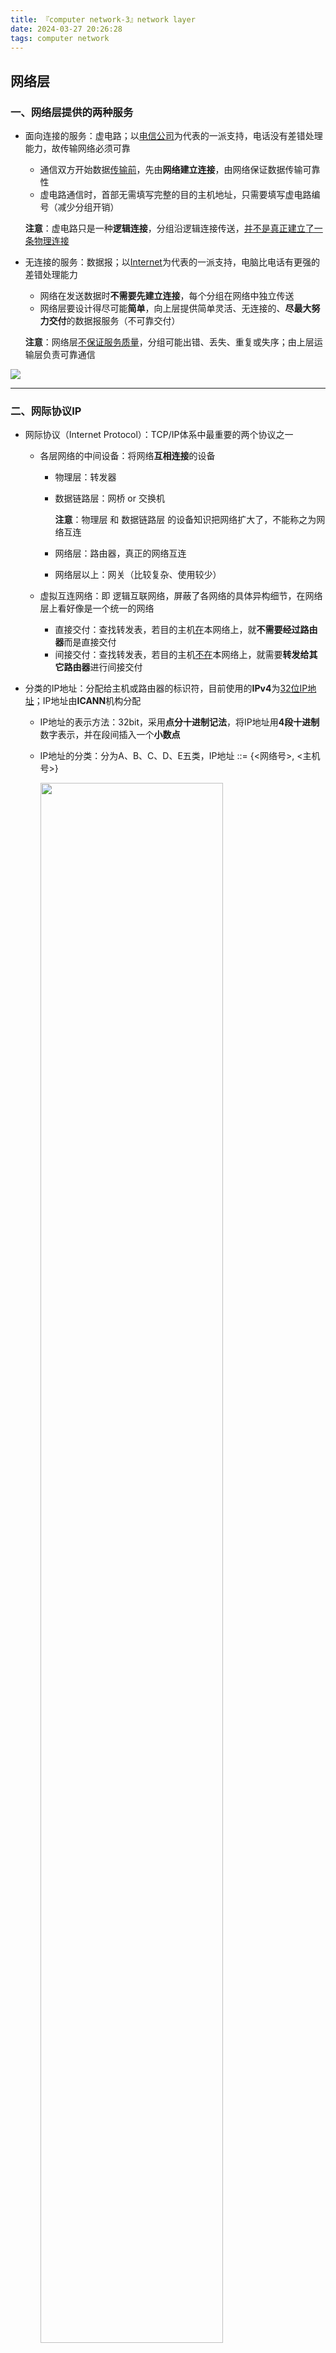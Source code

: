```yaml
---
title: 『computer network-3』network layer
date: 2024-03-27 20:26:28
tags: computer network
---
```


## 网络层

### 一、网络层提供的两种服务

- 面向连接的服务：虚电路；以<u>电信公司</u>为代表的一派支持，电话没有差错处理能力，故传输网络必须可靠

  - 通信双方开始数据<u>传输前</u>，先由**网络建立连接**，由网络保证数据传输可靠性
  - 虚电路通信时，首部无需填写完整的目的主机地址，只需要填写虚电路编号（减少分组开销）

  **注意**：虚电路只是一种**逻辑连接**，分组沿逻辑连接传送，<u>并不是真正建立了一条物理连接</u>

- 无连接的服务：数据报；以<u>Internet</u>为代表的一派支持，电脑比电话有更强的差错处理能力

  - 网络在发送数据时**不需要先建立连接**，每个分组在网络中独立传送
  - 网络层要设计得尽可能**简单**，向上层提供简单灵活、无连接的、**尽最大努力交付**的数据报服务（不可靠交付）

  **注意**：网络层<u>不保证服务质量</u>，分组可能出错、丢失、重复或失序；由上层运输层负责可靠通信

<img src="对比表格.png">

---

### 二、网际协议IP

- 网际协议（Internet Protocol）：TCP/IP体系中最重要的两个协议之一

  - 各层网络的中间设备：将网络**互相连接**的设备

    - 物理层：转发器

    - 数据链路层：网桥 or 交换机

      **注意**：物理层 和 数据链路层 的设备知识把网络扩大了，不能称之为网络互连

    - 网络层：路由器，真正的网络互连

    - 网络层以上：网关（比较复杂、使用较少）

  - 虚拟互连网络：即 逻辑互联网络，屏蔽了各网络的具体异构细节，在网络层上看好像是一个统一的网络

    - 直接交付：查找转发表，若目的主机<u>在</u>本网络上，就**不需要经过路由器**而是直接交付
    - 间接交付：查找转发表，若目的主机<u>不在</u>本网络上，就需要**转发给其它路由器**进行间接交付

- 分类的IP地址：分配给主机或路由器的标识符，目前使用的**IPv4**为<u>32位IP地址</u>；IP地址由**ICANN**机构分配

  - IP地址的表示方法：32bit，采用**点分十进制记法**，将IP地址用**4段十进制**数字表示，并在段间插入一个**小数点**

  - IP地址的分类：分为A、B、C、D、E五类，IP地址 ::= \{\<网络号\>, \<主机号\>\}

    <img src="IP地址.png" width=80%>

  - 各地址的范围：看点分十进制的**最高字节**

    - A类地址：最高字节 $\le$ 127
    - B类地址：128 $\le$ 最高字节 $\le$ 191
    - C类地址：192 $\le$ 最高字节 $\le$ 223
    - D类地址：224 $\le$ 最高字节 $\le$ 239
    - E类地址：240 $\le$ 最高字节 $\le$ 255

- 特殊IP地址：这些IP地址不会被指派，仅用于特定情况

  <img src="特殊地址.png" width=80%>

  - \{0, 0\}：本网络上的本主机；能作为源地址，不能作为目的地址
  - \{0, X\}：本网络上主机号为 X 的主机；能作为源地址，不能作为目的地址
  - {全1, 全1}：本网络上进行广播的地址（路由器不转发）；不能作为源地址，能作为目的地址
  - \{Y, 全1\}：对网络号为 Y 的网络上的所有主机进行广播；不能作为源地址，能作为目的地址
  - \{127, 非全0且非全1\}：用于本机软件回环测试；能作为源地址，能作为目的地址

- IP地址的特点：

  - 分等级的地址结构：
    - 网络前缀是第一级地址（由管理机构分配），主机号是第二级地址（由单位自行分配，**便于管理**）
    - 转发时仅考虑网络前缀，无需考虑目的主机号 $\Rightarrow$ 减少转发表所占**存储空间**，缩短查找转发表的**时间**

  - 多归属主机：由于路由器至少连接到两个网络上，故一个路由器至少有两个不同的IP地址
  - 用转发器（物理层）或交换机（链路层）连接的网络仍属于一个网络；拥有<u>不同网络前缀的**局域网**</u>必须使用**路由器**进行互联
  - 同一个局域网上的主机 or 路由器使用的网络前缀（网络号）必须相同；<u>局域网地址的**主机号部分为全0**</u>
  - 匿名网络：点对点链路（"/31"，即只有两个IP地址）构成的网络不分配IP地址（节省IP地址资源）

  ---

- IP地址与硬件地址(MAC地址)：

  - IP地址：网络层 及 以上各层使用的地址，是一种**逻辑地址**；设置在**IP数据报首部**
  - 物理地址：<u>数据链路层</u> 以及 <u>物理层</u>使用的地址；设置在**MAC帧首部**

  <img src="IP地址与MAC地址.png">

- ARP与RARP协议：分别实现**同一局域网内** IP地址 $\rightarrow$ MAC地址 **与** MAC地址 $\rightarrow$ IP地址 的**转换**

  - ARP高速缓存：存放<u>**本局域网**</u>内各主机或路由器的**IP地址到MAC地址的<u>转换项</u>**

  - ARP(发送)请求分组：发送方IP地址 + 发送方MAC地址 + 接收方IP地址

  - ARP(接收)响应分组：接收方IP地址 + <u>**接收方MAC地址**</u>

    **注意**：ARP发送请求是局域网内**广播**发送，ARP响应请求是局域网内**单播**发送(只返回给发送方)

    ---

  - 主机A想给<u>本局域网</u>上的主机B发送IP包：

    1. 在主机A的ARP cache中查找主机B的IP地址项
    2. 若存在主机B的IP地址项，将**对应的硬件地址**写入MAC帧，通过局域网发送
    3. 若不存在，在局域网内广播ARP请求；当主机B收到ARP请求时，向主机A返回ARP应答（告知B的物理地址）

    **注意**：ARP解决**同一局域网内**IP地址和硬件地址的映射问题；若目的主机<u>不在本局域网内，IP包需经路由器转发</u>

  - 运行ARP协议：主要分为以下四种情况：

    - $\text{H}_1$发送数据至**同一网络**的$\text{H}_2$：$\text{H}_1$广播($\text{N}_1$)ARP请求分组，获得$\text{H}_2$的MAC地址
    - $\text{H}_1$发送数据至**不同网络**的$\text{H}_3$：$\text{H}_1$广播($\text{N}_1$)ARP请求分组，获得连接两个网络的$\text{R}_1$的MAC地址（剩余工作由$\text{R}_1$完成）
    - $\text{R}_1$发送数据至**邻接网络**的$\text{H}_3$：$\text{R}_1$广播($\text{N}_2$)ARP请求分组，获得$\text{H}_2$的MAC地址
    - $\text{R}_1$发送数据至**非邻接网络**的$\text{H}_4$：$\text{R}_1$广播($\text{N}_2$)ARP请求分组，获得连接$\text{N}_2$的$\text{R}_2$的MAC地址（剩余工作由$\text{R}_2$完成）

    <img src="ARP.png">

    **注意**：ARP cache中的每个映射项目都有**生存时间**，超过生存时间的项目会被删除

- IP数据报的格式：首部 + 数据

  <img src="IP数据报首部.png" width=80%>

  - 首部固定部分：

    - 版本：占4bit，目前IP协议版本是IPv4；通信双方使用协议IP版本必须一致

    - 首部长度：占4bit，单位为一个word(32bit) $\Rightarrow$ 首部长度最长可达60Byte（15 $\times$ 32 / 8 Byte）

    - 区分服务：占1byte，表示服务类型，一般被忽略

    - 总长度：占2byte，表示首部 + 数据部分总长度，单位为一个Byte $\Rightarrow$ 总长度最大可达65535Byte

    - 标识：占2btye；当数据报长度 > MTU时要分片传输，各数据报片具有**相同的标识**，便于各**分片重装**为原来的数据报

    - 标志：占3bit，其最低位为MF、中间一位为DF，最高位无意义
      MF=1表示该分片后面"还有分片"，MF=0表示是最后一个分片
      DF=1表示“不能分片”，DF=0表示允许分片7

    - 片偏移：占13bit，表示该分片相对于<u>原分组中数据字段起点</u>的**偏移**，单位为8Byte

    - 生存时间：占8bit，表示跳数限制；每次转发时就将TTL减一，**减小至0就丢弃**（防止无法交付的数据报浪费网络资源）

    - 协议：占8bit，表示该数据报携带的数据使用何种协议，如ICMP、IP、TCP、UDP、IGMP等

    - 首部校验和：占16bit，<u>只检验数据报**首部**</u>，不包括数据部分；最终结果（取反后）为<u>**全0**则可以保留</u>

      - 反码求和：将n个长度为16bit的字按行排列，写出每列"1"的个数

        1. 拆分数字：将各列数字拆分成 **1** + (若干2的幂次之和) or **0** + (若干2的幂次之和)

      2. 进位：将拆分得到的若干2的幂次<u>**按2进制权重**向前**累加**</u>到对应的列上，原列只保留1 or 0
        3. 循环迭代：若最高位拆分得到的数仍 > 1，**继续拆分**之，并将拆分得到的数**回添到末位**上；<u>直至各列位置均 = 0 or 1</u>

        **注意**：也可用16进制计算，各列求和后**拆分**得到<u>16的倍数 + <16的数</u>，**进位 + 循环迭代**直至各列位置均 < 16 (0\~9A\~F)

      <img src="IP校验和.png" width=70%>

    - 源地址、目的地址：各占32bit，分别表示**发送**IP数据报的主机IP地址 和 **接收**IP数据报的主机IP地址

  - 首部可变部分：选项字段，**长度可变**，用来支持排错、测量以及安全等措施；<u>实际很少被使用</u>

---

### 三、划分子网和构造超网

- 划分子网的目的：<u>分类IP地址</u>无法适应Internet快速发展的需要（主机数量庞大 + 访问子网需求）

- 三级IP地址 与 子网掩码：

  - 三级IP地址：net-id + **subnet-id** + host-id
  - 子网掩码：net-id 和 subnet-id 部分全1，host-id 部分全0

  <img src="子网掩码.png">

  - 子网地址 = 主机IP地址 **&** 子网掩码

- 使用掩码的分组转发过程：路由表项 = 目的网络地址 + 目的网络子网掩码 + 下一跳

  1. 路由器提取分组首部的目的IP地址**D**
  2. 用<u>与路由器**直接相连**的各网络的**子网掩码**</u>和<u>**D**</u>逐位相“与”，若<u>与D匹配</u>则**直接交付**，否则间接交付（即转入下一步）
     匹配 $\Leftrightarrow$ (目的地址) & (子网掩码) = (主机地址) & (子网掩码)
  3. 若路由表中存在目的地址为D的**特定主机路由**，则将分组传送给对应的**下一跳**路由（否则转入下一步）
  4. 将<u>路由表中的**各子网掩码**</u>和<u>**D**</u>逐位相“与”，若其结果<u>与该行目的地址匹配</u>，则传送给对应的**下一跳**路由（否则转入下一步）
     匹配 $\Leftrightarrow$ (目的地址) & (子网掩码) = (目的网络地址)
  5. 若路由表中存在**默认路由**，则传送给路由表中指明的默认路由器，否则报告转发分组**出错**

  **注意**：子网内部通过<u>数据链路层MAC帧</u>实现<u>直接交付</u>，涉及**ARP**缓存的查询

  ---

- 无分类编址 CIDR：用于缓解IP地址枯竭的问题

  - 网络前缀：代替分类地址中的网络号 + 子网号，IP地址 = \{\<**网络前缀**\>, \<主机号\>\}

    - CIDR记法：<u>IP地址</u>后添 "/n"，n表示IP地址**高n位**是网络前缀

  - CIDR地址块：由<u>网络前缀相同</u>的连续IP地址组成

    - 最小地址 = \<网络前缀\> + 全0
    - 最大地址 = \<网络前缀\> + 全1

    **注意**：CIDR是无分类的，如果IP地址未指明前缀长度（"/n"），就不知道网络地址是什么

  - 地址掩码：用于计算网络地址，高n位为全1，剩余低位为全0；网络地址 = IP地址 && 地址掩码

  - 路由聚合 与 构成超网：

    - 超网：一个CIDR地址块可包含多个分类地址网络，如 255.255.254.0/23（512个主机）可容纳两个C类网络（256个主机）
    - 路由聚合：一个表项 $\rightarrow$ 很多个传统分类地址（可减少路由表中**表项**的个数），减少了查找转发表所需要的时间

  - 最长前缀匹配：选择<u>匹配成功</u>的表项中具有**最长网络前缀**的路由

    1. 让<u>目的地址D</u>依次与<u>路由表中各掩码</u>进行“按位与”操作：(掩码) & (数据报目的地址) = (表项网路地址)
    2. 若 (某项掩码) & (目的地址D) = (该项网络地址)，说明匹配成功
    3. 从<u>匹配成功</u>的若干表项中选出**网络前缀最长**的表项，转发至对应出口

    **注意**：网络前缀越长，说明CIDR地址块越小，路由也就越具体

---

### 四、网际控制报文协议 ICMP

- ICMP的作用：报告错误 + 测试

- ICMP报文格式：ICMP位于IP层，封装在IP包内传输

  <img src="ICMP.png" width=80%>

  ​	**注意**：首部的检验和**检验首部**，ICMP报文中的检验和**检验数据报**

- ICMP报文协议：差错报告报文 + 询问报文，主要包括以下9种类型（“询问”包括request+reply）

  - 差错报告报文：向<u>源主机</u>发送
    - 终点不可达：路由器 or 主机**无法传输报文时**向源主机发送
    - 源点抑制：路由器 or 主机**由于拥塞丢弃报文时**，向源主机发送此报文，使其<u>放慢发送速度</u>
    - 超时：当报文字段**TTL=0时**，路由器丢弃该报文，并向源主机发送此报文
    - 参数问题：路由器 or 主机收到的报文中**头部有非法字段时**，丢弃数据包，并向源主机发送此报文
    - 重定向：路由器向源主机发送此报文**告知路由改变**，主机下次发送数据报给另外的路由器
  - 询问报文：向<u>目的主机</u>发送
    - 回声探测：测试网络连通性
    - 请求时间：可用于时间同步
  - 应用实例：Ping(回声探测，主机回应) + Traceroute(超时检测, 一系列报文的TTL=1, 2, 3, ...)

---

### 五、路由算法及协议

- 路由器根据路由信息转发分组；路由信息由路由协议生成；路由算法是路由协议的核心

- 理想路由算法的特性：

  - 正确 + 完整：可根据路由正确寻址
  - 计算上简单、不能增加过多开销
  - 具有自适应性：根据通信量 + 网络拓扑 变化调整路由
  - 具有稳定性：通信量和拓扑稳定时，能快速收敛
  - 公平性：对所有用户公平
  - 最佳路由：能找出最好的路由（时延）

- 静态路由 与 **动态路由**：

  - 静态路由：非自适应 + 简单开销小（无法及时适应网络变化）+ 适用于小规模网络（人工设置路由）
  - 动态路由：自适应 + 复杂开销大（较好地适应网络状态变化）+ 适用于大规模网络（算法协议计算）

- 自治系统AS：一组路由器，AS内部使用 <u>路由选择协议</u> + <u>共同的度量</u> 确定AS内的路由

  - 内部网关协议IGP：AS内部使用的路由选择协议，如RIP和OSPF
  - 外部网关协议EGP：若源站和目的站<u>处在不同的自治系统中</u>，自治系统边界使用EGP将路由选择信息传递到另一个AS中

  ---

- RIP报文：距离向量路由协议

  - RIP特点：

    - 简单、适用于小规模网络
    - 距离定义为路由器跳数：最长为15、<u>16表示不可达</u>
    - 仅与**相邻路由器**交换信息（即路由表），每30s交换一次

  - RIP格式：属于用户层协议，封装在UDP用户数据报中

    <img src="RIP报文.png" width=80%>

  - RIP优势与缺陷：

    - 优势：实现简单，开销较小
    - 缺陷：”坏消息传得慢“
      - 网络出现故障时，要经过很长的时间才能传送到所有路由器
      - 支持的网络规模有限($\le$15)
      - 每次交换完整的路由表，这导致随着网络规模扩大，开销随之增加

- 距离向量路由：动态路由算法；各路由器维护一张路由表，存放 **目的网络 - 最短距离 - 下一跳** 的表项

  1. 路由器R收到相邻路由器X的RIP报文，<u>把报文**下一跳地址**改为X</u>，<u>把报文中**所有距离d加1**</u>得到d'，<u>报文目的地址仍为N</u>
  2. 对改后RIP报文中的每个项目：
     - 若R的路由表中<u>不存在目的网络N</u>，直接将该项目加入路由表即可（N不可达 $\Rightarrow$ N可能可达）
     - 若R的路由表中<u>存在目的网络N</u>：
       - 若其下一跳地址仍是X，必须用新的项目更新该项目（保证路由信息是最新的）
       - 若其下一跳地址不是X，**且d'小于原先距离**，用最新的项目覆盖该项目（**松弛操作**）；否则不更新
  3. 若3min内未收到相邻路由器的更新路由表（标明邻居不可用），则把此相邻路由器更新为16

  ---

- 链路状态路由：

  - 链路状态：本路由器与哪些路由器**相邻**，以及该链路的“**度量**”
  - 链路状态数据库：每个路由器各自建立，均包含<u>**全网络**的拓扑结构图</u>，各db保持一致（链路状态数据库的**同步**）
    <br>**注意**：RIP协议并不知道全网的拓扑结构，只知道全网络dist + 下一跳地址
  - 路由表构建：基于<u>全网拓扑图</u>，使用**dijkstra算法**计算本路由器到其它节点的最佳路径，构建路由表

- 链路状态路由算法：以下均为<u>双向操作</u>

  1. 每个节点向邻居发送问候分组（间隔10s一次），了解邻居节点的网络地址、是否可达
  2. 设置到它每个邻居的成本**度量**metric
  3. 构造**DD分组**，向邻站提供<u>自己数据库中</u>已有的链路状态**摘要信息**
  4. （根据摘要信息）邻站向本站发送**LSR分组**，请求本站没有的 or 可更新的信息
  5. 本站收到邻站的LSR分组后，发送**LSU分组**对链路进行更新；更新完毕后，邻站返回**LSA分组**确认

  **注意**：只要有一个路由器链路状态发生改变，就要使用**洪泛法**更新全网链路状态，且收到更新分组后要**返回确认**

- OSPF协议：属于链路状态路由协议，直接通过IP数据报传送（不使用UDP）

  - OSPF特点：

    - 收敛速度快：当链路状态发生变化时，通过**洪泛**方式告知本AS中的其它节点
      <br>**注意**：“洪泛”是指向除了输入链路外的所有其他链路发送数据，之后每个相邻路由器接着向所有相邻路由器发送数据("BFS")
    - 适用于<u>较大规模</u>的网络：仅在<u>链路状态发生**变化**时</u>发送洪泛信息，不会产生很大的通信量

  - OSPF类型：Hello确定**可达性**，其余类型用于达到**数据库的同步**

    - 问候(Hello)分组：用来发现和维持邻站可达性
    - 数据库描述(DD)分组：向邻站给出<u>自己的链路状态数据库</u>中**所有链路状态项目**的<u>**摘要**</u>
    - 链路状态请求(LSR)分组：向对方请求某些链路状态项目的<u>**详细信息**</u>
    - 链路状态更新(LSU)分组：用**洪泛法**对全网络更新链路状态
    - 链路状态确认(LSA)分组：对链路更新分组(LSU)的确认

    <img src="OSPF分组.png" width=80%>

  - 划分区域：OSPF将一个AS进一步划分为若干个区域，便于管理大规模网络

    - 优势：将<u>洪泛范围限制在一个区域</u>而不是整个自治系统，**减少整个网络上的通信量**

    - 层次结构的区域划分：每个区域拥有一个32位的**区域标识符**（用点分十进制表示）；主干区域用于连通其它下层区域

      <img src="AS区域划分.png" width=80%>

    **注意**：一个区域内的路由器只知道本区域内的完整网络拓扑，不知道其它区域的网络拓扑

  ---

- 外部网关路由协议 BGP：<u>不同AS路由器之间</u>交换路由信息的协议

  - BGP发言人：每个AS至少要选择一个路由器作为BGP speaker，与其它AS的BGP speaker交路由换信息

    - 连接方式 与 选择条件：通过一个**共享网络**连接、一般选自**AS边界路由器**（也可以不是）
    - 通信条件：路由信息交换由**TCP协议**进行，在TCP连接上<u>交换BGP报文</u>建立BGP会话

    **注意**：BGP发言人除了运行BGP协议外，还要运行<u>AS内部网关路由协议</u>（RIP or OSPF）

  - 信息交换 与 路由生成

    - 信息交换：交换**网络可达性信息**，即要到<u>达某个网络所经过的**一系列AS**</u>（路径向量）
    - 路由生成：BGP发言人交换了**网络可达性信息**后，根据策略找到到达各AS的较好的路由

  - BGP-4报文：包括以下4种

    - OPEN报文：与相邻的另一个BGP发言人**建立联系**
    - UPDATE报文：发送某一**路由信息** + 列出要**撤销**的多条路由，路由信息变化时发送
    - KEEPALIVE报文：确认打开报文(OPEN) + **周期性**证实邻站关系
    - NOTIFICATION报文：传送检验到的**差错**

  - BGP协议的特点：

    - <u>交换路由信息的节点</u>数量级 约等于 <u>AS</u>个数，大大少于所有AS中的网络数
    - 各AS中的<u>BGP发言人数量很少</u>，使AS之间的路由选择不至于过于复杂
    - BGP支持**CIDR**，故BGP路由表中包括目的网络前缀 + 下一跳路由器
    - BGP<u>刚开始运行</u>时，邻站交换**完整的BGP路由表**；之后只在发生变化时更新，有利于**节省网络带宽** + **减少处理开销**


---

- 路由器：具有多个输入/输出端口的<u>专用计算机</u>，任务是**转发分组**

  - 路由器组成：路由选择（控制层面，根据路由选择协议**构建路由表**）+ 分组转发（数据层面，交换结构 + 一组输入/输出端口）

  - 分组转发：

    - 报文转发速率影响因素：输入/输出端口性能 + 交换机构的性能
    - 衡量路由器性能的指标：packet per second，简写为pps

  - 输入和输出端口处理：

    <img src="输入输出端口.png" width=80%>

    **注意**：在端口队列中排队会产生时延；分组处理速率 < 分组进队速率 会导致丢包（无队列存储空间）

  ---

- 网络的控制平面与数据平面

  - 控制平面：**生成**路由表 + 转发表；数据平面：进行分组的快速**转发**
  - 软件定义网络SDN：
    - 控制层面：
      - SDN控制器：**维护**准确的网络状态信息 + 为运行在控制平面的网络控制应用程序**提供**这些状态信息
      - 网络控制应用程序：根据SDN控制器提供的方法，**监视**、**编程**、**控制**下方的网络设备

    - 数据层面：根据转发表进行数据**转发**
    - 特点：
      - <u>控制平面</u>与<u>数据平面</u>**分离**：控制器负责**计算**转发表，路由器仅实现**转发**
      - 网络控制远离数据层面的网络交换机：由**软件**实现控制层面，包含 SDN控制器 + 若干网络控制应用程序
      - 可编程的网络：利用<u>控制层面</u>的网络控制应用程序，使网络成为**可编程的**

    - 优势：可以灵活快速地控制路由 / 转发策略；适用于路由策略变化频繁的网络


---

### 六、IP组播

- 组播（多播）：用于实现<u>一点</u>对<u>多点</u>的数据传输
  - 优势：可大大**减少网络流量**，应用于<u>网络视频服务</u>
  - 组播数据报：使用D类IP地址(1110...)，每个D类地址标志一个**多播组**，其IP首部协议字段是2，表示使用IGMP协议
    <br>**注意**：多播地址<u>只能用于目的地址</u>，不能用于源地址；多播数据报不产生ICMP差错报文
  - 组播类别：包含以下2种
    - 在局域网中的硬件组播：将**MAC地址**中特定地址段作为组播地址，并与IP组播地址形成对应关系
    - 在Internet中的组播：
      - 需要**组播路由器**
      - <u>主机</u>通过**IGMP协议**与<u>组播路由器</u>通信，加入 or 退出某个组播组
      - <u>组播路由器之间</u>通过**组播路由协议**实现组播数据报的传输

---

### 七、NAT 与 VPN

- 网络地址转换 NAT：

  - 专用地址：只能用于**机构内部**的保留地址，Internet中的路由器<u>不转发目的地址为**专用地址**的包</u>
    **注意**：专用地址可减少IP地址空间的占用，提高安全性
  - 网络地址转换：当<u>内部网络使用**专用地址**</u>时，<u>与Internet通信</u>需要经过NAT路由器，实现<u>外网数据包</u>向<u>内网地址</u>的转换

  ---

- 虚拟专用网 VPN：涉及隧道、加密、身份认证等技术

  - 多个企业 or 机构的**内部网络间互连**实现方法：

    - 租用专用网络，形成**专用网**，成本高昂
    - 基于公用网路，形成**虚拟专用网**VPN

  - <u>基于**Internet**</u>建立VPN的两种情形：

    - **内部网络间**通过Internet互连
    - **远程用户**访问某内部网络（remote access VPN）

  - 典型的VPN实现技术：IPSec(工作在网络层) or SSL(Web浏览器内置支持)

  - VPN架构：使用**隧道技术**，效果好像在<u>本部门的专用网</u>上传输

    <img src="VPN.png" width=80%>
